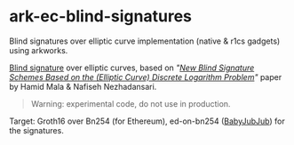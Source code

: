 # ark-ec-blind-signatures
Blind signatures over elliptic curve implementation (native & r1cs gadgets) using arkworks.

[Blind signature](https://en.wikipedia.org/wiki/Blind_signature) over elliptic curves, based on *"[New Blind Signature Schemes Based on the (Elliptic Curve) Discrete Logarithm Problem](https://sci-hub.st/10.1109/iccke.2013.6682844)"* paper by Hamid Mala & Nafiseh Nezhadansari.


> Warning: experimental code, do not use in production.

Target: Groth16 over Bn254 (for Ethereum), ed-on-bn254 ([BabyJubJub](https://github.com/barryWhiteHat/baby_jubjub)) for the signatures.
